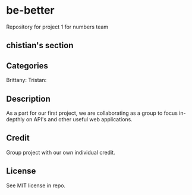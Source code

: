 # be-better
Repository for project 1 for numbers team


## chistian's section

## Categories
Brittany: 
Tristan: 



## Description

As a part for our first project, we are collaborating as a group to focus in-depthly on API's and other useful web applications.

## Credit

Group project with our own individual credit.

## License

See MIT license in repo.